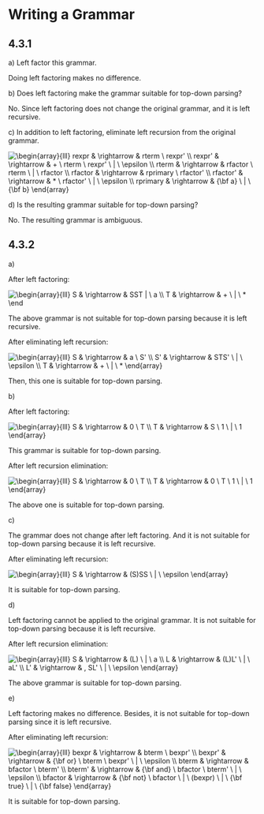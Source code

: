 # Writing a Grammar

## 4.3.1

a) Left factor this grammar.

Doing left factoring makes no difference.

b) Does left factoring make the grammar suitable for top-down parsing?

No. Since left factoring does not change the original grammar, and
it is left recursive.

c) In addition to left factoring, eliminate left recursion from the original grammar.

<img src="https://i.upmath.me/svg/%0A%5Cbegin%7Barray%7D%7Blll%7D%0Arexpr%20%26%20%5Crightarrow%20%26%20rterm%20%5C%20rexpr'%20%5C%5C%0Arexpr'%20%26%20%5Crightarrow%20%26%20%2B%20%5C%20rterm%20%5C%20rexpr'%20%5C%20%7C%20%5C%20%5Cepsilon%20%5C%5C%0Arterm%20%26%20%5Crightarrow%20%26%20rfactor%20%5C%20rterm%20%5C%20%7C%20%5C%20rfactor%20%5C%5C%0Arfactor%20%26%20%5Crightarrow%20%26%20rprimary%20%5C%20rfactor'%20%5C%5C%0Arfactor'%20%26%20%5Crightarrow%20%26%20*%20%5C%20rfactor'%20%5C%20%7C%20%5C%20%5Cepsilon%20%5C%5C%0Arprimary%20%26%20%5Crightarrow%20%26%20%7B%5Cbf%20a%7D%20%5C%20%7C%20%5C%20%7B%5Cbf%20b%7D%0A%5Cend%7Barray%7D%0A" alt="
\begin{array}{lll}
rexpr &amp; \rightarrow &amp; rterm \ rexpr' \\
rexpr' &amp; \rightarrow &amp; + \ rterm \ rexpr' \ | \ \epsilon \\
rterm &amp; \rightarrow &amp; rfactor \ rterm \ | \ rfactor \\
rfactor &amp; \rightarrow &amp; rprimary \ rfactor' \\
rfactor' &amp; \rightarrow &amp; * \ rfactor' \ | \ \epsilon \\
rprimary &amp; \rightarrow &amp; {\bf a} \ | \ {\bf b}
\end{array}
" />

d) Is the resulting grammar suitable for top-down parsing?

No. The resulting grammar is ambiguous.

## 4.3.2

a)

After left factoring:

<img src="https://i.upmath.me/svg/%0A%5Cbegin%7Barray%7D%7Blll%7D%0AS%20%26%20%5Crightarrow%20%26%20SST%20%7C%20%5C%20a%20%5C%5C%0AT%20%26%20%5Crightarrow%20%26%20%2B%20%5C%20%7C%20%5C%20*%0A%5Cend%0A" alt="
\begin{array}{lll}
S &amp; \rightarrow &amp; SST | \ a \\
T &amp; \rightarrow &amp; + \ | \ *
\end
" />

The above grammar is not suitable for top-down parsing because it is left recursive.

After eliminating left recursion:

<img src="https://i.upmath.me/svg/%0A%5Cbegin%7Barray%7D%7Blll%7D%0AS%20%26%20%5Crightarrow%20%26%20a%20%5C%20S'%20%5C%5C%0AS'%20%26%20%5Crightarrow%20%26%20STS'%20%5C%20%7C%20%5C%20%5Cepsilon%20%5C%5C%0AT%20%26%20%5Crightarrow%20%26%20%2B%20%5C%20%7C%20%5C%20*%0A%5Cend%7Barray%7D%0A" alt="
\begin{array}{lll}
S &amp; \rightarrow &amp; a \ S' \\
S' &amp; \rightarrow &amp; STS' \ | \ \epsilon \\
T &amp; \rightarrow &amp; + \ | \ *
\end{array}
" />

Then, this one is suitable for top-down parsing.

b)

After left factoring:

<img src="https://i.upmath.me/svg/%0A%5Cbegin%7Barray%7D%7Blll%7D%0AS%20%26%20%5Crightarrow%20%26%200%20%5C%20T%20%5C%5C%0AT%20%26%20%5Crightarrow%20%26%20S%20%5C%201%20%5C%20%7C%20%5C%201%0A%5Cend%7Barray%7D%0A" alt="
\begin{array}{lll}
S &amp; \rightarrow &amp; 0 \ T \\
T &amp; \rightarrow &amp; S \ 1 \ | \ 1
\end{array}
" />

This grammar is suitable for top-down parsing.

After left recursion elimination:

<img src="https://i.upmath.me/svg/%0A%5Cbegin%7Barray%7D%7Blll%7D%0AS%20%26%20%5Crightarrow%20%26%200%20%5C%20T%20%5C%5C%0AT%20%26%20%5Crightarrow%20%26%200%20%5C%20T%20%5C%201%20%5C%20%7C%20%5C%201%0A%5Cend%7Barray%7D%0A" alt="
\begin{array}{lll}
S &amp; \rightarrow &amp; 0 \ T \\
T &amp; \rightarrow &amp; 0 \ T \ 1 \ | \ 1
\end{array}
" />

The above one is suitable for top-down parsing.

c)

The grammar does not change after left factoring. And it is not suitable for
top-down parsing because it is left recursive.

After eliminating left recursion:

<img src="https://i.upmath.me/svg/%0A%5Cbegin%7Barray%7D%7Blll%7D%0AS%20%26%20%5Crightarrow%20%26%20(S)SS%20%5C%20%7C%20%5C%20%5Cepsilon%0A%5Cend%7Barray%7D%0A" alt="
\begin{array}{lll}
S &amp; \rightarrow &amp; (S)SS \ | \ \epsilon
\end{array}
" />

It is suitable for top-down parsing.

d)

Left factoring cannot be applied to the original grammar. It is not suitable for
top-down parsing because it is left recursive.

After left recursion elimination:

<img src="https://i.upmath.me/svg/%0A%5Cbegin%7Barray%7D%7Blll%7D%0AS%20%26%20%5Crightarrow%20%26%20(L)%20%5C%20%7C%20%5C%20a%20%5C%5C%0AL%20%26%20%5Crightarrow%20%26%20(L)L'%20%5C%20%7C%20%5C%20aL'%20%5C%5C%0AL'%20%26%20%5Crightarrow%20%26%20%2C%20SL'%20%5C%20%7C%20%5C%20%5Cepsilon%0A%5Cend%7Barray%7D%0A" alt="
\begin{array}{lll}
S &amp; \rightarrow &amp; (L) \ | \ a \\
L &amp; \rightarrow &amp; (L)L' \ | \ aL' \\
L' &amp; \rightarrow &amp; , SL' \ | \ \epsilon
\end{array}
" />

The above grammar is suitable for top-down parsing.

e)

Left factoring makes no difference. Besides, it is not suitable
for top-down parsing since it is left recursive.

After eliminating left recursion:

<img src="https://i.upmath.me/svg/%0A%5Cbegin%7Barray%7D%7Blll%7D%0Abexpr%20%26%20%5Crightarrow%20%26%20bterm%20%5C%20bexpr'%20%5C%5C%0Abexpr'%20%26%20%5Crightarrow%20%26%20%7B%5Cbf%20or%7D%20%5C%20bterm%20%5C%20bexpr'%20%5C%20%7C%20%5C%20%5Cepsilon%20%5C%5C%0Abterm%20%26%20%5Crightarrow%20%26%20bfactor%20%5C%20bterm'%20%5C%5C%0Abterm'%20%26%20%5Crightarrow%20%26%20%7B%5Cbf%20and%7D%20%5C%20bfactor%20%5C%20bterm'%20%5C%20%7C%20%5C%20%5Cepsilon%20%5C%5C%0Abfactor%20%26%20%5Crightarrow%20%26%20%7B%5Cbf%20not%7D%20%5C%20bfactor%20%5C%20%7C%20%5C%20(bexpr)%20%5C%20%7C%20%5C%20%7B%5Cbf%20true%7D%20%5C%20%7C%20%5C%20%7B%5Cbf%20false%7D%0A%5Cend%7Barray%7D%0A" alt="
\begin{array}{lll}
bexpr &amp; \rightarrow &amp; bterm \ bexpr' \\
bexpr' &amp; \rightarrow &amp; {\bf or} \ bterm \ bexpr' \ | \ \epsilon \\
bterm &amp; \rightarrow &amp; bfactor \ bterm' \\
bterm' &amp; \rightarrow &amp; {\bf and} \ bfactor \ bterm' \ | \ \epsilon \\
bfactor &amp; \rightarrow &amp; {\bf not} \ bfactor \ | \ (bexpr) \ | \ {\bf true} \ | \ {\bf false}
\end{array}
" />

It is suitable for top-down parsing.

